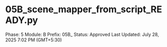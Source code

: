 # 05B_scene_mapper_from_script_READY.py

Phase: 5
Module: B
Prefix: 05B_
Status: Approved
Last Updated: July 28, 2025 7:02 PM (GMT+5:30)
